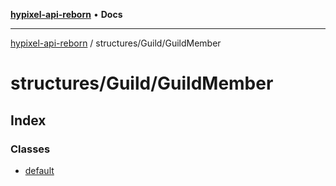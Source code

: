 [**hypixel-api-reborn**](../../../README.md) • **Docs**

***

[hypixel-api-reborn](../../../modules.md) / structures/Guild/GuildMember

# structures/Guild/GuildMember

## Index

### Classes

- [default](classes/default.md)
